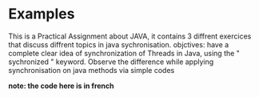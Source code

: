 # Examples
This is a Practical Assignment about JAVA, it contains 3 diffrent exercices that discuss diffrent topics in java sychronisation.
objctives:
  have a complete clear idea of synchronization of Threads in Java, using the " sychronized " keyword.
  Observe the difference while applying synchronisation on java methods via simple codes
  
**note: the code here is in french**
